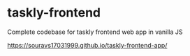 # taskly-frontend
Complete codebase for taskly frontend web app in vanilla JS

https://souravs17031999.github.io/taskly-frontend-app/
